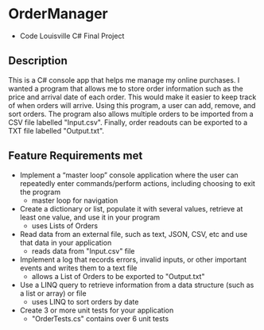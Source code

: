 # OrderManager
- Code Louisville C# Final Project

## Description
This is a C# console app that helps me manage my online purchases. I wanted a program that allows me to store order information such as the price and arrival date of each order. This would make it easier to keep track of when orders will arrive. Using this program, a user can add, remove, and sort orders. The program also allows multiple orders to be imported from a CSV file labelled "Input.csv". Finally, order readouts can be exported to a TXT file labelled "Output.txt".

## Feature Requirements met
- Implement a “master loop” console application where the user can repeatedly enter commands/perform actions, including choosing to exit the program
    - master loop for navigation
- Create a dictionary or list, populate it with several values, retrieve at least one value, and use it in your program
    - uses Lists of Orders
- Read data from an external file, such as text, JSON, CSV, etc and use that data in your application
    - reads data from "Input.csv" file
- Implement a log that records errors, invalid inputs, or other important events and writes them to a text file
    - allows a List of Orders to be exported to "Output.txt"
- Use a LINQ query to retrieve information from a data structure (such as a list or array) or file
    - uses LINQ to sort orders by date
- Create 3 or more unit tests for your application
    - "OrderTests.cs" contains over 6 unit tests
